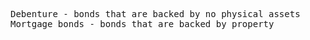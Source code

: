 <pre>
Debenture - bonds that are backed by no physical assets
Mortgage bonds - bonds that are backed by property
</pre>
